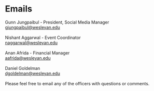 # Emails

Gunn Jungpaibul - President, Social Media Manager<br>
gjungpaibul@wesleyan.edu
<br><br>
Nishant Aggarwal - Event Coordinator<br>
naggarwal@wesleyan.edu
<br><br>
Anan Afrida - Financial Manager<br>
aafrida@wesleyan.edu
<br><br>
Daniel Goldelman<br>
dgoldelman@wesleyan.edu
<br><br>
Please feel free to email any of the officers with questions or comments.
